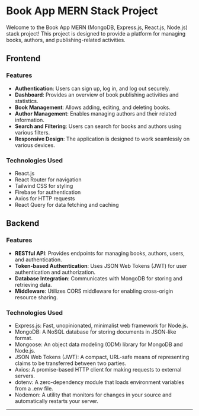 # Book App MERN Stack Project

Welcome to the Book App MERN (MongoDB, Express.js, React.js, Node.js) stack project! This project is designed to provide a platform for managing books, authors, and publishing-related activities.

## Frontend

### Features

- **Authentication**: Users can sign up, log in, and log out securely.
- **Dashboard**: Provides an overview of book publishing activities and statistics.
- **Book Management**: Allows adding, editing, and deleting books.
- **Author Management**: Enables managing authors and their related information.
- **Search and Filtering**: Users can search for books and authors using various filters.
- **Responsive Design**: The application is designed to work seamlessly on various devices.

### Technologies Used

- React.js
- React Router for navigation
- Tailwind CSS for styling
- Firebase for authentication
- Axios for HTTP requests
- React Query for data fetching and caching

## Backend

### Features

- **RESTful API**: Provides endpoints for managing books, authors, users, and authentication.
- **Token-based Authentication**: Uses JSON Web Tokens (JWT) for user authentication and authorization.
- **Database Integration**: Communicates with MongoDB for storing and retrieving data.
- **Middleware**: Utilizes CORS middleware for enabling cross-origin resource sharing.

### Technologies Used

- Express.js: Fast, unopinionated, minimalist web framework for Node.js.
- MongoDB: A NoSQL database for storing documents in JSON-like format.
- Mongoose: An object data modeling (ODM) library for MongoDB and Node.js.
- JSON Web Tokens (JWT): A compact, URL-safe means of representing claims to be transferred between two parties.
- Axios: A promise-based HTTP client for making requests to external servers.
- dotenv: A zero-dependency module that loads environment variables from a .env file.
- Nodemon: A utility that monitors for changes in your source and automatically restarts your server.

---

